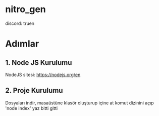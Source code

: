 # nitro_gen
discord: truen


# Adımlar
## 1. Node JS Kurulumu
NodeJS sitesi: https://nodejs.org/en
## 2. Proje Kurulumu
Dosyaları indir, masaüstüne klasör oluşturup içine at komut dizinini açıp 'node index' yaz bitti gitti 
